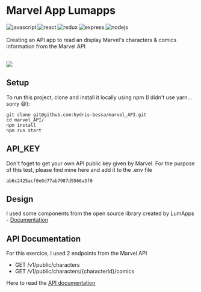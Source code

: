 # Marvel App Lumapps

<img align="left" alt="javascript" src="https://img.shields.io/badge/JavaScript-F7DF1E?style=for-the-badge&logo=javascript&logoColor=black" />
<img align="left" alt="react" src="https://img.shields.io/badge/react%20-%2320232a.svg?&style=for-the-badge&logo=react&logoColor=%2361DAFB" />
<img align="left" alt="redux" src=	"https://img.shields.io/badge/Redux-593D88?style=for-the-badge&logo=redux&logoColor=white" />
<img align="left" alt="express" src="https://img.shields.io/badge/Express.js-404D59?style=for-the-badge" />
<img align="left" alt="nodejs" src="https://img.shields.io/badge/node.js%20-%2343853D.svg?&style=for-the-badge&logo=node.js&logoColor=white" />

<br /><br />
Creating an API app to read an display Marvel's characters & comics information from the Marvel API
<br />
<br />

<img src='https://github.com/lumapps/frontend-tech-test/blob/master/src/Frontend%20Test.png?raw=true' />


## Setup
To run this project, clone and install it locally using npm (I didn't use yarn... sorry 😅):
```
git clone git@github.com:hydris-bessa/marvel_API.git
cd marvel_API/
npm install
npm run start
```

## API_KEY
Don't foget to get your own API public key given by Marvel. For the purpose of this test, please find mine here and add it to the .env file
```
ab6c2425acf0e0d77ab7987d9566a3f0
```

## Design
I used some components from the open source library created by LumApps - [Documentation](https://design.lumapps.com/)

## API Documentation
For this exercice, I used 2 endpoints from the Marvel API
<br />
- GET /v1/public/characters
- GET /v1/public/characters/{characterId}/comics

Here to read the [API documentation](https://developer.marvel.com/docs)
